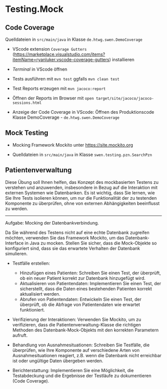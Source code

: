 # Testing.Mock

## Code Coverage

Quelldateien in `src/main/java` in Klasse `de.htwg.swen.DemoCoverage`

- VScode extension `Coverage Gutters` (https://marketplace.visualstudio.com/items?itemName=ryanluker.vscode-coverage-gutters) installieren

- *Terminal* in VScode öffnen
- Tests ausführen mit `mvn test` ggfalls `mvn clean test`
- Test Reports erzeugen mit `mvn jacoco:report`
- Öffnen der Reports im Browser mit `open target/site/jacoco/jacoco-sessions.html`
- Anzeige der Code Coverage in VScode: Öffnen des Produktionscode Klasse DemoCoverage - `de.htwg.swen.DemoCoverage`

## Mock Testing

- Mocking Framework Mockito unter https://site.mockito.org

- Quelldateien in `src/main/java` in Klasse `swen.testing.pzn.SearchPzn`


## Patientenverwaltung

Diese Übung soll Ihnen helfen, das Konzept des mockbasierten Testens zu verstehen und anzuwenden, insbesondere in Bezug auf die Interaktion mit externen Systemen wie Datenbanken. Es ist wichtig, dass Sie lernen, wie Sie Ihre Tests isolieren können, um nur die Funktionalität der zu testenden Komponente zu überprüfen, ohne von externen Abhängigkeiten beeinflusst zu werden.

---

Aufgabe: Mocking der Datenbankverbindung. 

Da Sie während des Testens nicht auf eine echte Datenbank zugreifen möchten, verwenden Sie das Framework Mockito, um das Datenbank-Interface in Java zu mocken. Stellen Sie sicher, dass die Mock-Objekte so konfiguriert sind, dass sie das erwartete Verhalten der Datenbank simulieren.

- Testfälle erstellen:
  - Hinzufügen eines Patienten: Schreiben Sie einen Test, der überprüft, ob ein neuer Patient korrekt zur Datenbank hinzugefügt wird.
  - Aktualisieren von Patientendaten: Implementieren Sie einen Test, der sicherstellt, dass die Daten eines bestehenden Patienten korrekt aktualisiert werden.
  - Abrufen von Patientendaten: Entwickeln Sie einen Test, der überprüft, ob die Abfrage von Patientendaten wie erwartet funktioniert.

- Verifizierung der Interaktionen: Verwenden Sie Mockito, um zu verifizieren, dass die Patientenverwaltung-Klasse die richtigen Methoden des Datenbank-Mock-Objekts mit den korrekten Parametern aufruft.
- Behandlung von Ausnahmesituationen: Schreiben Sie Testfälle, die überprüfen, wie Ihre Komponente auf verschiedene Arten von Ausnahmesituationen reagiert, z.B. wenn die Datenbank nicht erreichbar ist oder ungültige Daten übergeben werden.
- Berichterstattung: Implementieren Sie eine Möglichkeit, die Testabdeckung und die Ergebnisse der Testläufe zu dokumentieren (Code Coverage).